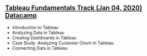 ## [Tableau Fundamentals Track (Jan 04, 2020) Datacamp](https://www.datacamp.com/statement-of-accomplishment/track/174308e98762b4d0abf3ca06e15b704d90c7bbd8) 
- Introduction to Tableau
- Analyzing Data in Tableau
- Creating Dashboards in Tableau
- Case Study :Analyzing Customer Churn In Tableau
- Connecting Data in Tableau
